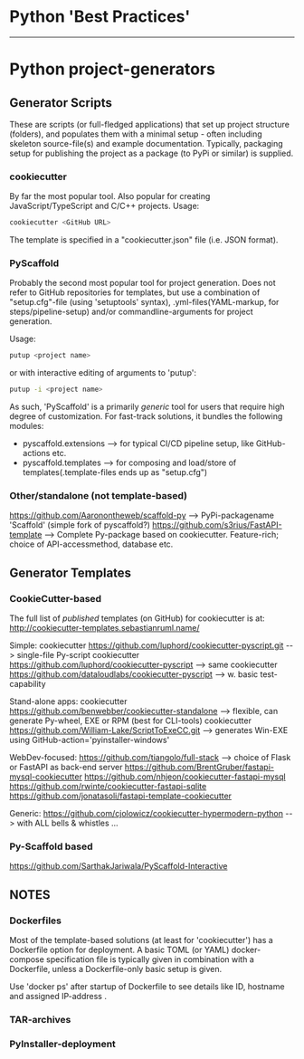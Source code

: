 # Python 'Best Practices'
___

# Python project-generators

## Generator Scripts
These are scripts (or full-fledged applications) that set up project structure (folders), 
and populates them with a minimal setup - often including skeleton source-file(s) and example documentation.
Typically, packaging setup for publishing the project as a package (to PyPi or similar) is supplied.

### cookiecutter
By far the most popular tool. Also popular for creating JavaScript/TypeScript and C/C++ projects.
Usage:
```sh
cookiecutter <GitHub URL>
```

The template is specified in a "cookiecutter.json" file (i.e. JSON format).
 

### PyScaffold
Probably the second most popular tool for project generation.
Does not refer to GitHub repositories for templates, 
but use a combination of "setup.cfg"-file (using 'setuptools' syntax), 
.yml-files(YAML-markup, for steps/pipeline-setup) and/or commandline-arguments 
for project generation.

Usage:
```sh
putup <project name>
```

or with interactive editing of arguments to 'putup':
```sh
putup -i <project name>
```

As such, 'PyScaffold' is a primarily *generic* tool for users that require high degree of customization.
For fast-track solutions, it bundles the following modules:
- pyscaffold.extensions --> for typical CI/CD pipeline setup, like GitHub-actions etc.
- pyscaffold.templates --> for composing and load/store of templates(.template-files ends up as "setup.cfg") 


### Other/standalone (not template-based)
https://github.com/Aaronontheweb/scaffold-py --> PyPi-packagename 'Scaffold' (simple fork of pyscaffold?)
https://github.com/s3rius/FastAPI-template --> Complete Py-package based on cookiecutter. Feature-rich; choice of API-accessmethod, database etc.

## Generator Templates

### CookieCutter-based
The full list of *published* templates (on GitHub) for cookiecutter is at:
http://cookiecutter-templates.sebastianruml.name/

Simple:
cookiecutter https://github.com/luphord/cookiecutter-pyscript.git --> single-file Py-script
cookiecutter https://github.com/luphord/cookiecutter-pyscript --> same
cookiecutter https://github.com/dataloudlabs/cookiecutter-pyscript --> w. basic test-capability

Stand-alone apps:
cookiecutter https://github.com/benwebber/cookiecutter-standalone --> flexible, can generate Py-wheel, EXE or RPM (best for CLI-tools)
cookiecutter https://github.com/William-Lake/ScriptToExeCC.git --> generates Win-EXE using GitHub-action='pyinstaller-windows'

WebDev-focused:
https://github.com/tiangolo/full-stack --> choice of Flask or FastAPI as back-end server
https://github.com/BrentGruber/fastapi-mysql-cookiecutter
https://github.com/nhjeon/cookiecutter-fastapi-mysql
https://github.com/rwinte/cookiecutter-fastapi-sqlite
https://github.com/jonatasoli/fastapi-template-cookiecutter

Generic:
https://github.com/cjolowicz/cookiecutter-hypermodern-python --> with ALL bells & whistles ...


### Py-Scaffold based
https://github.com/SarthakJariwala/PyScaffold-Interactive


## NOTES

### Dockerfiles
Most of the template-based solutions (at least for 'cookiecutter') has a Dockerfile option for deployment. 
A basic TOML (or YAML) docker-compose specification file is typically given in combination with a Dockerfile, 
unless a Dockerfile-only basic setup is given.

Use 'docker ps' after startup of Dockerfile to see details like ID, hostname and assigned IP-address .

### TAR-archives

### PyInstaller-deployment


